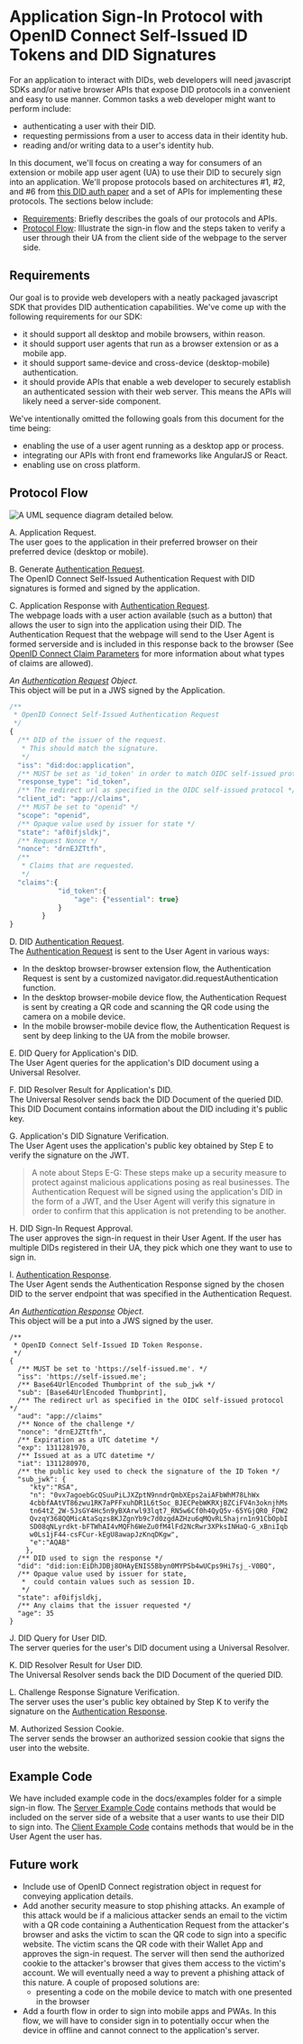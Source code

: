 # Application Sign-In Protocol with OpenID Connect Self-Issued ID Tokens and DID Signatures

For an application to interact with DIDs, web developers will need javascript SDKs and/or native browser APIs that expose DID protocols in a convenient and easy to use manner. Common tasks a web developer might want to perform include:

- authenticating a user with their DID.
- requesting permissions from a user to access data in their identity hub.
- reading and/or writing data to a user's identity hub.

In this document, we'll focus on creating a way for consumers of an extension or mobile app user agent (UA) to use their DID to securely sign into an application. We'll propose protocols based on architectures #1, #2, and #6 from [this DID auth paper](https://github.com/WebOfTrustInfo/rebooting-the-web-of-trust-spring2018/blob/master/final-documents/did-auth.md) and a set of APIs for implementing these protocols. The sections below include:

* [Requirements](#Requirements): Briefly describes the goals of our protocols and APIs.
* [Protocol Flow](#Protocol-Flow): Illustrate the sign-in flow and the steps taken to verify a user through their UA from the client side of the webpage to the server side.

## Requirements

Our goal is to provide web developers with a neatly packaged javascript SDK that provides DID authentication capabilities. We've come up with the following requirements for our SDK:

- it should support all desktop and mobile browsers, within reason.
- it should support user agents that run as a browser extension or as a mobile app.
- it should support same-device and cross-device (desktop-mobile) authentication.
- it should provide APIs that enable a web developer to securely establish an authenticated session with their web server. This means the APIs will likely need a server-side component.

We've intentionally omitted the following goals from this document for the time being:

- enabling the use of a user agent running as a desktop app or process.
- integrating our APIs with front end frameworks like AngularJS or React.
- enabling use on cross platform.

## Protocol Flow
![A UML sequence diagram detailed below.](./assets/authFlow.png)

A. Application Request.  
The user goes to the application in their preferred browser on their preferred device (desktop or mobile).

B. Generate [Authentication Request](../lib/interfaces/AuthenticationRequest.ts).  
The OpenID Connect Self-Issued Authentication Request with DID signatures is formed and signed by the application.

C. Application Response with [Authentication Request](../lib/interfaces/AuthenticationRequest.ts).  
The webpage loads with a user action available (such as a button) that allows the user to sign into the application using their DID. The Authentication Request that the webpage will send to the User Agent is formed serverside and is included in this response back to the browser (See [OpenID Connect Claim Parameters](https://openid.net/specs/openid-connect-core-1_0.html#Claims) for more information about what types of claims are allowed).

*An [Authentication Request](../lib/interfaces/AuthenticationRequest.ts) Object.*  
This object will be put in a JWS signed by the Application.
```javascript
/**
 * OpenID Connect Self-Issued Authentication Request
 */
{
  /** DID of the issuer of the request.
   * This should match the signature. 
   */
  "iss": "did:doc:application",
  /** MUST be set as 'id_token' in order to match OIDC self-issued protocol */
  "response_type": "id_token",
  /** The redirect url as specified in the OIDC self-issued protocol */
  "client_id": "app://claims",
  /** MUST be set to "openid" */
  "scope": "openid",
  /** Opaque value used by issuer for state */
  "state": "af0ifjsldkj",
  /** Request Nonce */
  "nonce": "drnEJZTtfh",
  /** 
   * Claims that are requested.
   */
  "claims":{
            "id_token":{
                "age": {"essential": true}
            }
        }
}
```

D. DID [Authentication Request](../lib/interfaces/AuthenticationRequest.ts).  
The [Authentication Request](../lib/interfaces/AuthenticationRequest.ts) is sent to the User Agent in various ways:
   - In the desktop browser-browser extension flow, the Authentication Request is sent by a customized navigator.did.requestAuthentication function.
   - In the desktop browser-mobile device flow, the Authentication Request is sent by creating a QR code and scanning the QR code using the camera on a mobile device.
   - In the mobile browser-mobile device flow, the Authentication Request is sent by deep linking to the UA from the mobile browser.

E. DID Query for Application's DID.  
The User Agent queries for the application's DID document using a Universal Resolver.

F. DID Resolver Result for Application's DID.  
The Universal Resolver sends back the DID Document of the queried DID. This DID Document contains information about the DID including it's public key.

G. Application's DID Signature Verification.  
The User Agent uses the application's public key obtained by Step E to verify the signature on the JWT.

  > A note about Steps E-G: These steps make up a security measure to protect against malicious applications posing as real businesses. The Authentication Request will be signed using the application's DID in the form of a JWT, and the User Agent will verify this signature in order to confirm that this application is not pretending to be another.

H. DID Sign-In Request Approval.  
The user approves the sign-in request in their User Agent. If the user has multiple DIDs registered in their UA, they pick which one they want to use to sign in.

I. [Authentication Response](../lib/interfaces/AuthenticationResponse.ts).  
The User Agent sends the Authentication Response signed by the chosen DID to the server endpoint that was specified in the Authentication Request.

*An [Authentication Response](../lib/interfaces/AuthenticationResponse.ts) Object.*  
This object will be a put into a JWS signed by the user.
```
/** 
 * OpenID Connect Self-Issued ID Token Response. 
 */
{
  /** MUST be set to 'https://self-issued.me'. */
  "iss": 'https://self-issued.me';
  /** Base64UrlEncoded Thumbprint of the sub_jwk */
  "sub": [Base64UrlEncoded Thumbprint],
  /** The redirect url as specified in the OIDC self-issued protocol */
  "aud": "app://claims"
  /** Nonce of the challenge */
  "nonce": "drnEJZTtfh",
  /** Expiration as a UTC datetime */
  "exp": 1311281970,
  /** Issued at as a UTC datetime */
  "iat": 1311280970,
  /** the public key used to check the signature of the ID Token */       
  "sub_jwk": {
     "kty":"RSA",
     "n": "0vx7agoebGcQSuuPiLJXZptN9nndrQmbXEps2aiAFbWhM78LhWx
     4cbbfAAtVT86zwu1RK7aPFFxuhDR1L6tSoc_BJECPebWKRXjBZCiFV4n3oknjhMs
     tn64tZ_2W-5JsGY4Hc5n9yBXArwl93lqt7_RN5w6Cf0h4QyQ5v-65YGjQR0_FDW2
     QvzqY368QQMicAtaSqzs8KJZgnYb9c7d0zgdAZHzu6qMQvRL5hajrn1n91CbOpbI
     SD08qNLyrdkt-bFTWhAI4vMQFh6WeZu0fM4lFd2NcRwr3XPksINHaQ-G_xBniIqb
     w0Ls1jF44-csFCur-kEgU8awapJzKnqDKgw",
     "e":"AQAB"
    },
  /** DID used to sign the response */
  "did": "did:ion:EiDhJDBj8OHAyENIS5Bbyn0MYPSb4wUCps9Hi7sj_-V0BQ",
  /** Opaque value used by issuer for state,
   *  could contain values such as session ID. 
   */
  "state": af0ifjsldkj,
  /** Any claims that the issuer requested */
  "age": 35
}
```

J. DID Query for User DID.  
The server queries for the user's DID document using a Universal Resolver.

K. DID Resolver Result for User DID.  
The Universal Resolver sends back the DID Document of the queried DID.

L. Challenge Response Signature Verification.  
The server uses the user's public key obtained by Step K to verify the signature on the [Authentication Response](../lib/interfaces/AuthenticationResponse.ts).

M. Authorized Session Cookie.  
The server sends the browser an authorized session cookie that signs the user into the website.

## Example Code

We have included example code in the docs/examples folder for a simple sign-in flow. The [Server Example Code](./examples/server.ts) contains methods that would be included on the server side of a website that a user wants to use their DID to sign into. The [Client Example Code](./examples/client.ts) contains methods that would be in the User Agent the user has.

## Future work
- Include use of OpenID Connect registration object in request for conveying application details.
- Add another security measure to stop phishing attacks. An example of this attack would be if a malicious attacker sends an email to the victim with a QR code containing a Authentication Request from the attacker's browser and asks the victim to scan the QR code to sign into a specific website. The victim scans the QR code with their Wallet App and approves the sign-in request. The server will then send the authorized cookie to the attacker's browser that gives them access to the victim's account. We will eventually need a way to prevent a phishing attack of this nature. A couple of proposed solutions are:
     - presenting a code on the mobile device to match with one presented in the browser
- Add a fourth flow in order to sign into mobile apps and PWAs. In this flow, we will have to consider sign in to potentially occur when the device in offline and cannot connect to the application's server.
